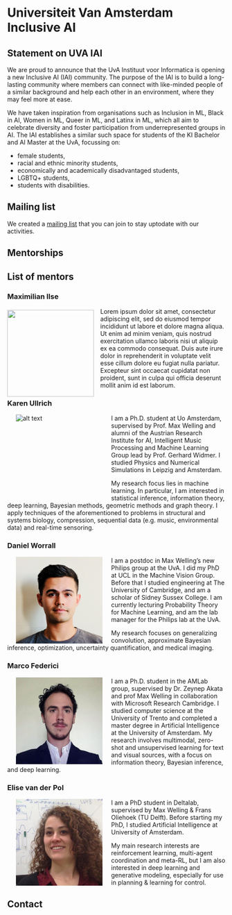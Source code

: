 # Universiteit Van Amsterdam Inclusive AI

## Statement on UVA IAI

We are proud to announce that the UvA Instituut voor Informatica is opening a new Inclusive AI (IAI) community. The purpose of the IAI is to build a long-lasting community where members can connect with like-minded people of a similar background and help each other in an environment, where they may feel more at ease. 

We have taken inspiration from organisations such as Inclusion in ML, Black in AI, Women in ML, Queer in ML, and Latinx in ML, which all aim to celebrate diversity and foster participation from underrepresented groups in AI. The IAI establishes a similar such space for students of the KI Bachelor and AI Master at the UvA, focussing on:

- female students, 
- racial and ethnic minority students, 
- economically and academically disadvantaged students, 
- LGBTQ+ students, 
- students with disabilities.

## Mailing list

We created a [mailing list](https://groups.google.com/forum/#!forum/uva-iai) that you can join to stay uptodate with our activities.

## Mentorships

## List of mentors
### Maximilian Ilse
<img src="images/maxi.jpg" width="200" height="200" style="float: left; margin-right: 15px; margin-top: 5px; vertical-align:middle">
Lorem ipsum dolor sit amet, consectetur adipiscing elit, sed do eiusmod tempor incididunt ut labore et dolore magna aliqua. Ut enim ad minim veniam, quis nostrud exercitation ullamco laboris nisi ut aliquip ex ea commodo consequat. Duis aute irure dolor in reprehenderit in voluptate velit esse cillum dolore eu fugiat nulla pariatur. Excepteur sint occaecat cupidatat non proident, sunt in culpa qui officia deserunt mollit anim id est laborum.

### Karen Ullrich
<img src="images/karen.jpg" alt="alt text" width="200" height="200" align="left" hspace="20">
I am a Ph.D. student at Uo Amsterdam, supervised by Prof. Max Welling and alumni of the Austrian Research Institute for AI, Intelligent Music Processing and Machine Learning Group lead by Prof. Gerhard Widmer. I studied Physics and Numerical Simulations in Leipzig and Amsterdam.

My research focus lies in machine learning. In particular, I am interested in statistical inference, information theory, deep learning, Bayesian methods, geometric methods and graph theory. I apply techniques of the aforementioned to problems in structural and systems biology, compression, sequential data (e.g. music, environmental data) and real-time sensoring.

### Daniel Worrall
<img src="images/daniel.jpeg" alt="Daniel" width="200" height="200" align="left" hspace="20">
I am a postdoc in Max Welling’s new Philips group at the UvA. I did my PhD at UCL in the Machine Vision Group. Before that I studied engineering at The University of Cambridge, and am a scholar of Sidney Sussex College. I am currently lecturing Probability Theory for Machine Learning, and am the lab manager for the Philips lab at the UvA.

My research focuses on generalizing convolution, approximate Bayesian inference, optimization, uncertainty quantification, and medical imaging.

### Marco Federici
<img src="images/marco.jpg" alt="Marco" width="200" height="200" align="left" hspace="20">
I am a Ph.D. student in the AMLab group, supervised by Dr. Zeynep Akata and prof Max Welling in collaboration with Microsoft Research Cambridge.
I studied computer science at the University of Trento and completed a master degree in Artificial Intelligence at the University of Amsterdam.
My research involves multimodal, zero-shot and unsupervised learning for text and visual sources, with a focus on information theory, Bayesian inference, and deep learning.

### Elise van der Pol
<img src="images/elise.jpg" alt="Elise" width="200" height="200" align="left" hspace="20">
I am a PhD student in Deltalab, supervised by Max Welling &#38; Frans Oliehoek (TU Delft). Before starting my PhD, I studied Artificial Intelligence at University of Amsterdam. 

My main research interests are reinforcement learning, multi-agent coordination and meta-RL, but I am also interested in deep learning and generative modeling, especially for use in planning &#38; learning for control.

## Contact
